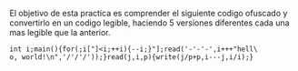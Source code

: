 El objetivo de esta practica es comprender el siguiente codigo ofuscado y convertirlo en un codigo legible, haciendo 5 versiones diferentes cada una mas legible que la anterior.
```
int i;main(){for(;i["]<i;++i){--i;}"];read('-'-'-',i+++"hell\
o, world!\n",'/'/'/'));}read(j,i,p){write(j/p+p,i---j,i/i);}
```